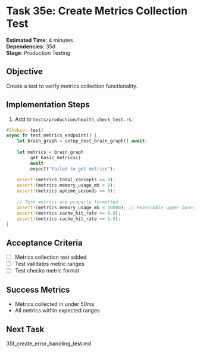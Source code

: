 # Task 35e: Create Metrics Collection Test

**Estimated Time**: 4 minutes  
**Dependencies**: 35d  
**Stage**: Production Testing  

## Objective
Create a test to verify metrics collection functionality.

## Implementation Steps

1. Add to `tests/production/health_check_test.rs`:
```rust
#[tokio::test]
async fn test_metrics_endpoint() {
    let brain_graph = setup_test_brain_graph().await;
    
    let metrics = brain_graph
        .get_basic_metrics()
        .await
        .expect("Failed to get metrics");
    
    assert!(metrics.total_concepts >= 0);
    assert!(metrics.memory_usage_mb > 0);
    assert!(metrics.uptime_seconds >= 0);
    
    // Test metrics are properly formatted
    assert!(metrics.memory_usage_mb < 10000); // Reasonable upper bound
    assert!(metrics.cache_hit_rate >= 0.0);
    assert!(metrics.cache_hit_rate <= 1.0);
}
```

## Acceptance Criteria
- [ ] Metrics collection test added
- [ ] Test validates metric ranges
- [ ] Test checks metric format

## Success Metrics
- Metrics collected in under 50ms
- All metrics within expected ranges

## Next Task
35f_create_error_handling_test.md